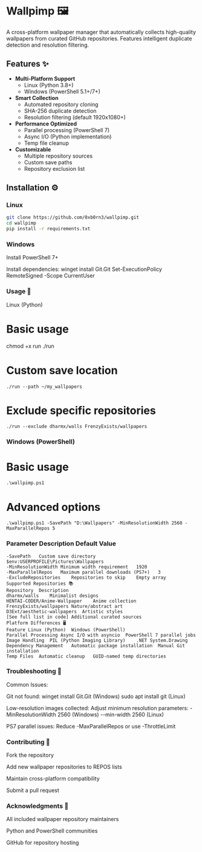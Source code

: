 # Wallpimp 🖼️

A cross-platform wallpaper manager that automatically collects high-quality wallpapers from curated GitHub repositories. Features intelligent duplicate detection and resolution filtering.

## Features ✨

- **Multi-Platform Support**
  - Linux (Python 3.8+)
  - Windows (PowerShell 5.1+/7+)
- **Smart Collection**
  - Automated repository cloning
  - SHA-256 duplicate detection
  - Resolution filtering (default 1920x1080+)
- **Performance Optimized**
  - Parallel processing (PowerShell 7)
  - Async I/O (Python implementation)
  - Temp file cleanup
- **Customizable**
  - Multiple repository sources
  - Custom save paths
  - Repository exclusion list

## Installation ⚙️

### Linux
```bash
git clone https://github.com/0xb0rn3/wallpimp.git
cd wallpimp
pip install -r requirements.txt
```
### Windows
Install PowerShell 7+

Install dependencies:
winget install Git.Git
Set-ExecutionPolicy RemoteSigned -Scope CurrentUser

### Usage 🚀
Linux (Python)
# Basic usage
chmod +x run 
./run

# Custom save location
```
./run --path ~/my_wallpapers
```
# Exclude specific repositories
```
./run --exclude dharmx/walls FrenzyExists/wallpapers
```
### Windows (PowerShell)
# Basic usage
```
.\wallpimp.ps1
```
# Advanced options
```
.\wallpimp.ps1 -SavePath "D:\Wallpapers" -MinResolutionWidth 2560 -MaxParallelRepos 5
```

### Parameter	Description	Default Value
```
-SavePath	Custom save directory	$env:USERPROFILE\Pictures\Wallpapers
-MinResolutionWidth	Minimum width requirement	1920
-MaxParallelRepos	Maximum parallel downloads (PS7+)	3
-ExcludeRepositories	Repositories to skip	Empty array
Supported Repositories 📚
Repository	Description
dharmx/walls	Minimalist designs
HENTAI-CODER/Anime-Wallpaper	Anime collection
FrenzyExists/wallpapers	Nature/abstract art
D3Ext/aesthetic-wallpapers	Artistic styles
[See full list in code]	Additional curated sources
Platform Differences 🖥️
Feature	Linux (Python)	Windows (PowerShell)
Parallel Processing	Async I/O with asyncio	PowerShell 7 parallel jobs
Image Handling	PIL (Python Imaging Library)	.NET System.Drawing
Dependency Management	Automatic package installation	Manual Git installation
Temp Files	Automatic cleanup	GUID-named temp directories
```
### Troubleshooting 🔧
Common Issues:

Git not found:
winget install Git.Git (Windows)
sudo apt install git (Linux)

Low-resolution images collected:
Adjust minimum resolution parameters:
-MinResolutionWidth 2560 (Windows)
--min-width 2560 (Linux)

PS7 parallel issues:
Reduce -MaxParallelRepos or use -ThrottleLimit

### Contributing 🤝
Fork the repository

Add new wallpaper repositories to REPOS lists

Maintain cross-platform compatibility

Submit a pull request


### Acknowledgments 🙏
All included wallpaper repository maintainers

Python and PowerShell communities

GitHub for repository hosting

